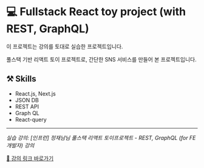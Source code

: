 # 💻 Fullstack React toy project (with REST, GraphQL)

이 프로젝트는 강의를 토대로 실습한 프로젝트입니다.

풀스택 기반 리액트 토이 프로젝트로, 간단한 SNS 서비스를 만들어 본 프로젝트입니다.

## ⚒️ Skills

- React.js, Next.js
- JSON DB
- REST API
- Graph QL
- React-query

---

_실습 강의: [인프런] 정재남님 풀스택 리액트 토이프로젝트 - REST, GraphQL (for FE개발자) 강의_

[🔗 강의 링크 바로가기](https://www.inflearn.com/course/%ED%92%80%EC%8A%A4%ED%83%9D-%EB%A6%AC%EC%95%A1%ED%8A%B8-%ED%86%A0%EC%9D%B4%ED%94%84%EB%A1%9C%EC%A0%9D%ED%8A%B8#)
